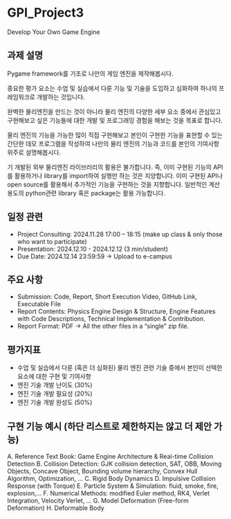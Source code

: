 # GPI_Project3
Develop Your Own Game Engine

## 과제 설명
Pygame framework를 기초로 나만의 게임 엔진을 제작해봅시다.

중요한 평가 요소는 수업 및 실습에서 다룬 기능 및 기술을 도입하고 심화하여 하나의 프레임워크로 개발하는 것입니다.

완벽한 물리엔진을 만드는 것이 아니라 물리 엔진의 다양한 세부 요소 중에서 관심있고 구현해보고 싶은 기능들에 대한 개발 및 프로그래밍 경험을 해보는 것을 목표로 합니다.

물리 엔진의 기능을 가능한 많이 직접 구현해보고 본인이 구현한 기능을 표현할 수 있는 간단한 데모 프로그램을 작성하여 나만의 물리 엔진의 기능과 코드를 본인의 기여사항 위주로 설명해봅시다.

기 개발된 외부 물리엔진 라이브러리의 활용은 불가합니다. 즉, 이미 구현된 기능의 API를 활용하거나 library를 import하여 실행만 하는 것은 지양합니다. 이미 구현된 API나 open source를 활용해서 추가적인 기능을 구현하는 것을 지향합니다. 일반적인 계산 용도의 python관련 library 혹은 package는 활용 가능합니다.

## 일정 관련
- Project Consulting: 2024.11.28 17:00 – 18:15
(make up class & only those who want to participate)
- Presentation: 2024.12.10 - 2024.12.12 (3 min/student)
- Due Date: 2024.12.14 23:59:59 -> Upload to e-campus

## 주요 사항
- Submission: Code, Report, Short Execution Video, GitHub Link, Executable File 
- Report Contents: Physics Engine Design & Structure, Engine Features with Code Descriptions, Technical Implementation &
Contribution.
- Report Format: PDF -> All the other files in a “single” zip file.

## 평가지표
- 수업 및 실습에서 다룬 (혹은 더 심화된) 물리 엔진 관련 기술 중에서 본인이 선택한 요소에 대한 구현 및 기여사항
- 엔진 기술 개발 난이도 (30%)
- 엔진 기술 개발 필요성 (20%)
- 엔진 기술 개발 완성도 (50%)

## 구현 기능 예시 (하단 리스트로 제한하지는 않고 더 제안 가능)
A. Reference Text Book: Game Engine Architecture & Real-time Collision Detection
B. Collision Detection: GJK collision detection, SAT, OBB, Moving Objects, Concave
Object, Bounding volume hierarchy, Convex Hull Algorithm, Optimization, …
C. Rigid Body Dynamics
D. Impulsive Collision Response (with Torque)
E. Particle System & Simulation: fluid, smoke, fire, explosion,…
F. Numerical Methods: modified Euler method, RK4, Verlet Integration, Velocity
Verlet, …
G. Model Deformation (Free-form Deformation)
H. Deformable Body